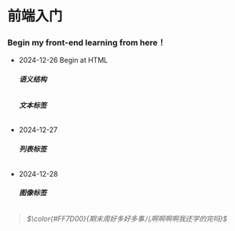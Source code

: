 # 前端入门

### Begin my front-end learning from here！
- 2024-12-26
  Begin at HTML
  ###### **语义结构**
  ###### **文本标签**
- 2024-12-27
  ###### **列表标签**
- 2024-12-28
  ###### **图像标签**
 > ###### $\color{#FF7D00}{期末周好多好多事儿啊啊啊啊我还学的完吗}$
